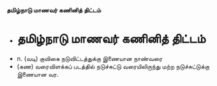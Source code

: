 **தமிழ்நாடு மாணவர் கணினித் திட்டம்**
- # தமிழ்நாடு மாணவர் கணினித் திட்டம்
- n. (வடி) குவிகை நடுவிட்டத்துக்கு இணையான நாண்வரை
- (கண) வரைவிளக்கப் படத்தில் நடுச்சுட்டு வரையிலிருந்து மற்ற நடுச்சுட்டுக்கு இணையான வர.

